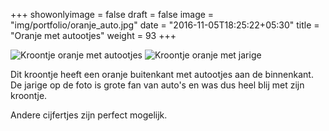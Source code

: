 +++
showonlyimage = false
draft = false
image = "img/portfolio/oranje_auto.jpg"
date = "2016-11-05T18:25:22+05:30"
title = "Oranje met autootjes"
weight = 93
+++
<!--more-->
![Kroontje oranje met autootjes][1]
![Kroontje oranje met jarige][2]

Dit kroontje heeft een oranje buitenkant met autootjes aan de binnenkant. De jarige op de foto is grote fan van auto's en was dus heel blij met zijn kroontje.

Andere cijfertjes zijn perfect mogelijk.

[1]: /img/portfolio/oranje_auto.jpg
[2]: /img/portfolio/alternatieven/oranje_auto_sigge.jpg
